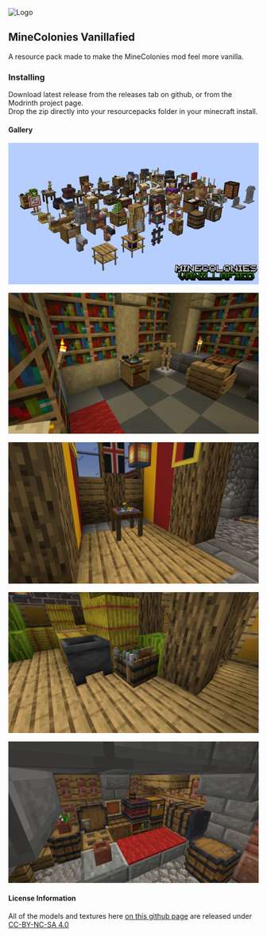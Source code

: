 
![Logo](https://github.com/skellyys/minecolonies-vanilla-resourcepack/blob/main/resources/minecoloniesvanillafied.png)


## MineColonies Vanillafied

A resource pack made to make the MineColonies mod feel more vanilla.


### Installing
Download latest release from the releases tab on github, or from the Modrinth project page.\
Drop the zip directly into your resourcepacks folder in your minecraft install.
#### Gallery

![First Gif](https://github.com/skellyys/minecolonies-vanilla-resourcepack/blob/main/resources/comparemcvf.gif)

![First Screenshot](https://github.com/skellyys/minecolonies-vanilla-resourcepack/blob/main/resources/screenshot1.png)

![Second Screenshot](https://github.com/skellyys/minecolonies-vanilla-resourcepack/blob/main/resources/screenshot2.png)

![Third Screenshot](https://github.com/skellyys/minecolonies-vanilla-resourcepack/blob/main/resources/screenshot3.png)

![Fourth Screenshot](https://github.com/skellyys/minecolonies-vanilla-resourcepack/blob/main/resources/screenshot4.png)
#### License Information

All of the models and textures here [on this github page](https://github.com/skellyys/minecolonies-vanilla-resourcepack) are released under [CC-BY-NC-SA 4.0](https://creativecommons.org/licenses/by-nc-sa/4.0/)


